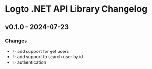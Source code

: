 # Logto .NET API Library Changelog

## v0.1.0 - 2024-07-23

### Changes
* :sparkles: add support for get users 
* :sparkles: add support to search user by id
* :sparkles: authentication  
